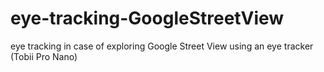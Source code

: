 # eye-tracking-GoogleStreetView
eye tracking in case of exploring Google Street View using an eye tracker (Tobii Pro Nano)
